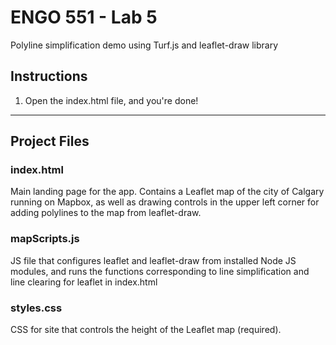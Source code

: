 # ENGO 551 - Lab 5

Polyline simplification demo using Turf.js and leaflet-draw library

## Instructions
1. Open the index.html file, and you're done!

***

## Project Files
### index.html
Main landing page for the app. Contains a Leaflet map of the city of Calgary running on Mapbox, as well as drawing controls in the upper left corner for adding polylines to the map from leaflet-draw.

### mapScripts.js
JS file that configures leaflet and leaflet-draw from installed Node JS modules, and runs the functions corresponding to line simplification and line clearing for leaflet in index.html

### styles.css
CSS for site that controls the height of the Leaflet map (required).
